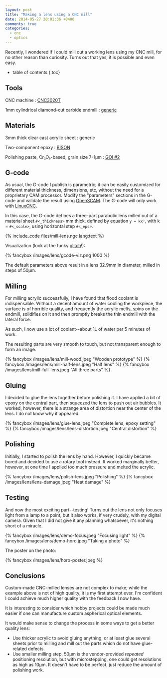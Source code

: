 ```yaml
---
layout: post
title: "Making a lens using a CNC mill"
date: 2014-05-27 20:01:36 +0400
comments: true
categories:
  - cnc
  - optics
---
```


Recently, I wondered if I could mill out a working lens using my CNC mill, for no other reason than curiosity. Turns out that yes, it is possible and even easy.

<!-- more -->

* table of contents
{:toc}

Tools
-----

CNC machine
: [CNC3020T][]

1mm cylindrical diamond-cut carbide endmill
: [generic][endmill]

[CNC3020T]: http://www.freezepage.com/1395478161OWYSYNBZGX
[endmill]:  http://www.amazon.com/gp/product/B008JPCG28

Materials
---------

3mm thick clear cast acrylic sheet
: generic

Two-component epoxy
: [BISON][]

Polishing paste, Cr₂O₆-based, grain size 7-1µm
: [GOI #2][goi]

[bison]: http://www.bison.net/en/products/647-2-components-adhesives/product/2266-epoxy-5-minutes/
[goi]: http://www.chipdip.ru/product0/257972960/

G-code
------

As usual, the G-code I publish is parametric; it can be easily customized for different material thickness, dimensions, etc, without the need for a proprietary CAM processor. Modify the "parameters" sections in the G-code and validate the result using [OpenSCAM][]. The G-code will only work with [LinuxCNC][].

[linuxcnc]: http://linuxcnc.org/

In this case, the G-code defines a three-part parabolic lens milled out of a material sheet `#<_thickness>` mm thick, defined by equation `y = kx²`, with k = `#<_scale>`, using horizontal step `#<_eps>`.

[openscam]: http://openscam.com/

{% include_code files/mill-lens.ngc lang:text %}

Visualization (look at the funky [glitch][]!):

{% fancybox /images/lens/gcode-viz.png 1000 %}

[glitch]: /images/lens/openscam-glitch.gif

The default parameters above result in a lens 32.9mm in diameter, milled in steps of 50µm.

Milling
-------

For milling acrylic successfully, I have found that flood coolant is indispensable. Without a decent amount of water cooling the workpiece, the surface is of horrible quality, and frequently the acrylic melts, spins on the endmill, solidifies on it and then promptly breaks the thin endmill with the lateral force.

As such, I now use a lot of coolant--about 1L of water per 5 minutes of work.

The resulting parts are very smooth to touch, but not transparent enough to form an image.

{% fancybox /images/lens/mill-wood.jpeg "Wooden prototype" %}
{% fancybox /images/lens/mill-half-lens.jpeg "Half lens" %}
{% fancybox /images/lens/mill-full-lens.jpeg "All three parts" %}

Gluing
------

I decided to glue the lens together before polishing it. I have applied a bit of epoxy on the central part, then squeezed the lens to push out air bubbles. It worked, however, there is a strange area of distortion near the center of the lens. I do not know why it appeared.

{% fancybox /images/lens/glue-lens.jpeg "Complete lens, epoxy setting" %}
{% fancybox /images/lens/lens-distortion.jpeg "Central distortion" %}

Polishing
---------

Initially, I started to polish the lens by hand. However, I quickly became bored and decided to use a rotary tool instead. It worked marginally better, however, at one time I applied too much pressure and melted the acrylic.

{% fancybox /images/lens/polish-lens.jpeg "Polishing" %}
{% fancybox /images/lens/lens-damage.jpeg "Heat damage" %}

Testing
-------

And now the most exciting part--testing! Turns out the lens not only focuses light from a lamp to a point, but it also works, if very crudely, with my digital camera. Given that I did not give it any planning whatsoever, it's nothing short of a miracle.

{% fancybox /images/lens/demo-focus.jpeg "Focusing light" %}
{% fancybox /images/lens/demo-horo.jpeg "Taking a photo" %}

The poster on the photo:

{% fancybox /images/lens/horo-poster.jpeg %}

Conclusions
-----------

Custom-made CNC-milled lenses are not complex to make; while the example above is not of high quality, it is my first attempt ever. I'm confident I could achieve much higher quality with the feedback I now have.

It is interesting to consider which hobby projects could be made much easier if one can manufacture custom aspherical optical elements.

It would make sense to change the process in some ways to get a better quality lens:

  * Use thicker acrylic to avoid gluing anything, or at least glue several sheets prior to milling and mill out the parts which do not have glue-related defects.
  * Use smaller milling step. 50µm is the vendor-provided *repeated* positioning resolution, but with microstepping, one could get resolutions as high as 10µm. It doesn't have to be perfect, just reduce the amount of polishing work.
